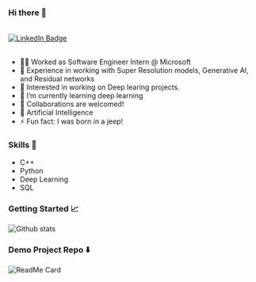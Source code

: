 ### Hi there 👋

<br>

<div id="badges">
  <a href="https://www.linkedin.com/in/siddharthsaraswat1">
    <img src="https://img.shields.io/badge/LinkedIn-blue?style=for-the-badge&logo=linkedin&logoColor=white" alt="LinkedIn Badge"/>
  </a>
</div>

<br>

- 🧑‍💻 Worked as Software Engineer Intern @ Microsoft 
- 📸 Experience in working with Super Resolution models, Generative AI, and Residual networks
- 🔭 Interested in working on Deep learing projects. 
- 🌱 I’m currently learning deep learning 
- 👯 Collaborations are welcomed! 
- 💬 Artificial Intelligence
- ⚡ Fun fact: I was born in a jeep!

### Skills 📄

- C++
- Python
- Deep Learning
- SQL

### Getting Started 📈

![Github stats](https://github-readme-stats.vercel.app/api?username=siddharth1012)

### Demo Project Repo ⬇️

![ReadMe Card](https://github-readme-stats.vercel.app/api/pin/?username=siddharth1012&repo=FaceApp)

